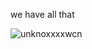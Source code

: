 we have all that

![unknoxxxxwcn](https://user-images.githubusercontent.com/77006789/104087334-078c2b80-529a-11eb-9088-4c91583855c7.png)

